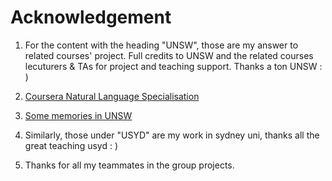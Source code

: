 # Acknowledgement

1. For the content with the heading "UNSW", those are my answer to related courses' project. Full credits to UNSW and the related courses lecuturers & TAs for project and teaching support. Thanks a ton UNSW : )

2. [Coursera Natural Language Specialisation](https://www.coursera.org/specializations/natural-language-processing)

3. [Some memories in UNSW](https://postsent.github.io/2021/12/11/courses/)

4. Similarly, those under "USYD" are my work in sydney uni, thanks all the great teaching usyd : )

5. Thanks for all my teammates in the group projects.
